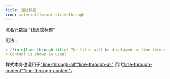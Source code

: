 ```yaml
---
title: 通过标题
icon: material/format-strikethrough
---
```


点名元数据:"线通过标题"

用法 :

```md
> [!info|line-through-title] The title will be displayed as line-through
> Content is shown as usual
```

样式本身也适用于["line-through-all"](../combined-styling/page-23.md)["line-through-all"](../combined-styling/page-23.md)
页:1["line-through-content"](../content-styling/page-13.md)["line-through-content"](../content-styling/page-13.md)。

